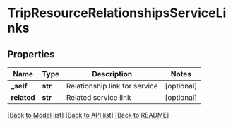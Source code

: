 # TripResourceRelationshipsServiceLinks

## Properties
Name | Type | Description | Notes
------------ | ------------- | ------------- | -------------
**_self** | **str** | Relationship link for service | [optional] 
**related** | **str** | Related service link | [optional] 

[[Back to Model list]](../README.md#documentation-for-models) [[Back to API list]](../README.md#documentation-for-api-endpoints) [[Back to README]](../README.md)


